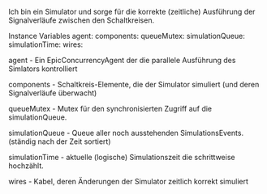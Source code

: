 Ich bin ein Simulator und sorge für die korrekte (zeitliche) Ausführung der Signalverläufe zwischen den Schaltkreisen.

Instance Variables
	agent:		<EpicConcurrencyAgent>
	components:		<OrderedCollection>
	queueMutex:		<Mutex>
	simulationQueue:		<Heap>
	simulationTime:		<Number>
	wires:		<OrderedCollection>

agent
	- Ein EpicConcurrencyAgent der die parallele Ausführung des Simlators kontrolliert

components
	- Schaltkreis-Elemente, die der Simulator simuliert (und deren Signalverläufe überwacht)

queueMutex
	- Mutex für den synchronisierten Zugriff auf die simulationQueue.

simulationQueue
	- Queue aller noch ausstehenden SimulationsEvents. (ständig nach der Zeit sortiert)

simulationTime
	- aktuelle (logische) Simulationszeit die schrittweise hochzählt.

wires
	- Kabel, deren Änderungen der Simulator zeitlich korrekt simuliert
